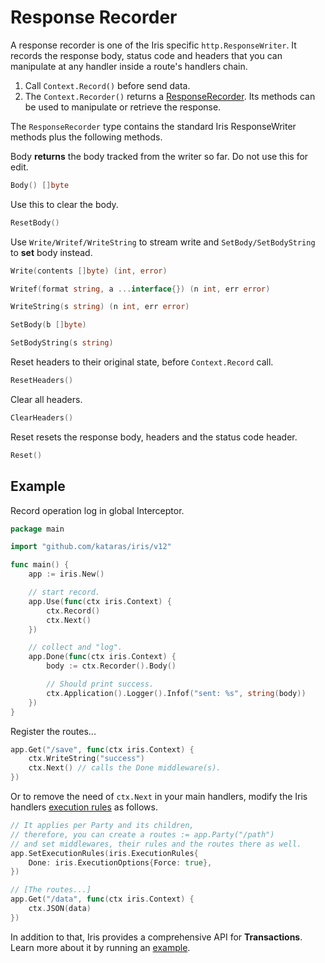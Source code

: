 # Response Recorder

A response recorder is one of the Iris specific `http.ResponseWriter`. It records the response body, status code and headers that you can manipulate at any handler inside a route's handlers chain.

1. Call `Context.Record()` before send data.
2. The `Context.Recorder()` returns a [ResponseRecorder](https://godoc.org/github.com/kataras/iris/context#ResponseRecorder). Its methods can be used to manipulate or retrieve the response.

The `ResponseRecorder` type contains the standard Iris ResponseWriter methods plus the following methods.

Body **returns** the body tracked from the writer so far. Do not use this for edit.

```go
Body() []byte
```

Use this to clear the body.

```go
ResetBody()
```

Use `Write/Writef/WriteString` to stream write and `SetBody/SetBodyString` to **set** body instead.

```go
Write(contents []byte) (int, error)

Writef(format string, a ...interface{}) (n int, err error)

WriteString(s string) (n int, err error)

SetBody(b []byte)

SetBodyString(s string)
```

Reset headers to their original state, before `Context.Record` call.

```go
ResetHeaders()
```

Clear all headers.

```go
ClearHeaders()
```

Reset resets the response body, headers and the status code header.

```go
Reset()
```

## Example

Record operation log in global Interceptor.

```go
package main

import "github.com/kataras/iris/v12"

func main() {
    app := iris.New()

    // start record.
    app.Use(func(ctx iris.Context) {
        ctx.Record()
        ctx.Next()
    })

    // collect and "log".
    app.Done(func(ctx iris.Context) {
        body := ctx.Recorder().Body()

        // Should print success.
        ctx.Application().Logger().Infof("sent: %s", string(body))
    })
}
```

Register the routes...

```go
app.Get("/save", func(ctx iris.Context) {
    ctx.WriteString("success")
    ctx.Next() // calls the Done middleware(s).
})
```

Or to remove the need of `ctx.Next` in your main handlers, modify the Iris handlers [execution rules](https://github.com/kataras/iris/blob/master/_examples/mvc/middleware/without-ctx-next/main.go) as follows.

```go
// It applies per Party and its children,
// therefore, you can create a routes := app.Party("/path")
// and set middlewares, their rules and the routes there as well.
app.SetExecutionRules(iris.ExecutionRules{ 
    Done: iris.ExecutionOptions{Force: true},
})

// [The routes...]
app.Get("/data", func(ctx iris.Context) {
    ctx.JSON(data)
})
```

In addition to that, Iris provides a comprehensive API for **Transactions**. Learn more about it by running an [example](https://github.com/kataras/iris/blob/master/_examples/response-writer/transactions/main.go).
<!-- slide:break-80 -->
